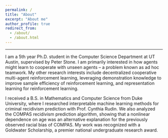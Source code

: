 ```yaml
---
permalink: /
title: "About"
excerpt: "About me"
author_profile: true
redirect_from: 
  - /about/
  - /about.html
---
```


------

I am a 5th year Ph.D. student in the Computer Science Department at UT Austin, supervised by Peter Stone. I am primarily interested in how agents might learn to cooperate with unseen agents – a problem known as ad hoc teamwork. My other research interests include decentralized cooperative multi-agent reinforcement learning, leveraging demonstration knowledge to improve sample efficiency of reinforcement learning, and representation learning for reinforcement learning. 

I received a B.S. in Mathematics and Computer Science from Duke University, where I researched interpretable machine learning methods for criminal recidivism prediction with Prof. Cynthia Rudin. We also analyzed the COMPAS recidivism prediction algorithm, showing that a nonlinear dependence on age was an alternative explanation for the previously observed racial bias of COMPAS. My work was recognized with a Goldwater Scholarship, a premier national undergraduate research award.